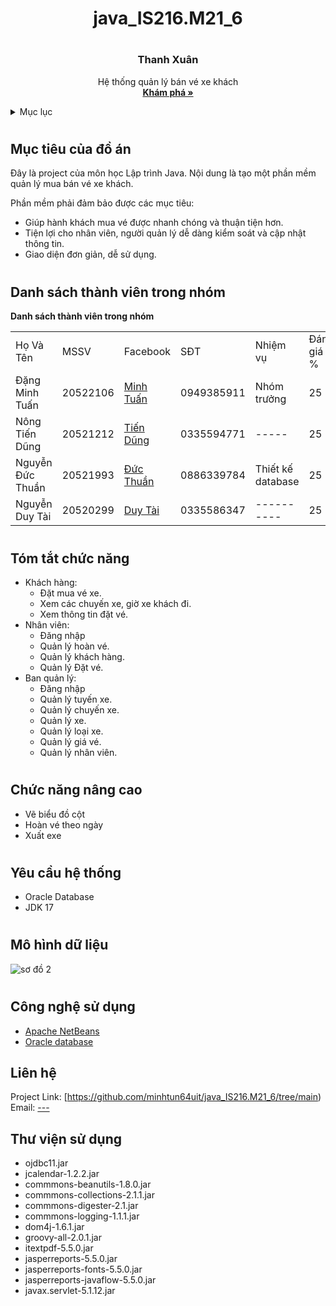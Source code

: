 # <h1 align="center">java_IS216.M21_6<h1>
  <div align="center">
  <a href="">
  </a>

  <h3 align="center">Thanh Xuân</h3>

  <p align="center">
    Hệ thống quản lý bán vé xe khách
    <br />
    <a href="https://github.com/minhtun64uit/java_IS216.M21_6/tree/main"><strong>Khám phá »</strong></a>
    <br />
  </p>
    
    
    
</div>
  <!-- TABLE OF CONTENTS -->
<details>
  <summary>Mục lục</summary>
  <ol>
    <li><a href="#muctieu">Mục tiêu đồ án</a></li>
    <li><a href="#dsthanhvien">Danh sách thành viên</a></li>
    <li><a href="#chucnang">Các chức năng</a></li>
    <li><a href="#chucnangnangcao">Chức năng nâng cao</a></li>
    <li><a href="#yeucau">Yêu cầu hệ thống</a></li>
    <li><a href="#mohinh">Mô hình</a></li>
    <li><a href="#congnghe">Công nghệ sử dụng</a></li>
    <li><a href="#lienhe">Liên hệ</a></li>
    <li><a href="#thuvien">Thư viện sử dụng</a></li>
    <li><a href="#thamkhao">Tài liệu tham khảo</a></li>
  </ol>
</details>
  
  
  <!-- ABOUT THE PROJECT -->
# <h2 id="muctieu">Mục tiêu của đồ án</h2>
Đây là project của môn học Lập trình Java. Nội dung là tạo một phần mềm quản lý mua bán vé xe khách.

Phần mềm phải đảm bảo được các mục tiêu:
- Giúp hành khách mua vé được nhanh chóng và thuận tiện hơn.
- Tiện lợi cho nhân viên, người quản lý dễ dàng kiểm soát và cập nhật thông tin.
- Giao diện đơn giản, dễ sử dụng.
# <h2 id="dsthanhvien">Danh sách thành viên trong nhóm</h2>
<table>
<tr>
  <b>Danh sách thành viên trong nhóm</b>

</tr>
<tr>
  <td>Họ Và Tên</td>
  <td>MSSV</td>
  <td>Facebook</td>
  <td>SĐT</td>
  <td>Nhiệm vụ</td>
  <td>Đánh giá %<td>
</tr>
<tr>
  <td>Đặng Minh Tuấn</td>
  <td>20522106</td>
  <td><a href="https://www.facebook.com/minhtuan644">Minh Tuấn</a></td>
  <td>0949385911</td>
  <td>Nhóm trưởng</td>
  <td>25</td>
</tr>
  <tr>
  <td>Nông Tiến Dũng</td>
  <td>20521212</td>
  <td><a href="https://www.facebook.com/nongtiendung.2309/">Tiến Dũng</a></td>
  <td>0335594771</td>
  <td>-----</td>
  <td>25</td>
</tr>
  <tr>
  <td>Nguyễn Đức Thuần</td>
  <td>20521993</td>
  <td><a href="https://www.facebook.com/profile.php?id=100014732828317">Đức Thuần</a></td>
  <td>0886339784</td>
  <td>Thiết kế database</td>
   <td>25</td>
</tr>
  <tr>
  <td>Nguyễn Duy Tài</td>
  <td>20520299</td>
  <td><a href="https://www.facebook.com/duytai800">Duy Tài</a></td>
  <td>0335586347</td>
  <td>----------</td>
  <td>25</td>
</tr>
</table>
<!-- #Hệ Thống Quản Lý Mua Bán Vé Xe Khách
<p>Nhiều năm gần đây xe khách đã dần trở thành phương tiện được nhiều người lựa chọn vì chi phí thấp, di chuyển nhanh chóng mà vẫn đảm bảo sự an toàn. Tuy nhiên, cách mua và bán vé xe khách truyền thống đã không đáp ứng được mong muốn của cả các khách hàng và hãng xe, như còn nhiều cảnh chen lấn để mua vé, hay các công ty vận tải gặp khó khăn trong việc quản lý và tổ chức bán vé xe. Muốn đáp ứng nhu cầu thị trường, ta cần quản lý một lượng lớn thông tin như số vé xe khách bán ra mỗi ngày, thông tin chuyến xe, thông tin khách hàng, thống kê doanh thu, … Tất cả đều là những nghiệp vụ lớn, nếu thực hiện thủ công mà không có sự hỗ trợ của công nghệ ứng dụng sẽ dễ gặp phải những vấn đề như nhầm lẫn thông tin, mất mát dữ liệu, thao tác xử lý chậm, tốn kém mà không hiệu quả. </p>
<p> Ngày nay khi mà công nghệ thông tin phát triển mạnh, mạng Internet về tận từng hộ gia đình, người dân thường xuyên tiếp xúc với máy tính và Internet thì hệ thống ra đời là rất phù hợp với tình hình thực tiễn. Nhu cầu đi đi xe khách ngày càng tăng đi kèm với các thao tác giao dịch mua bán trên các hệ thống cần phải đảm bảo tốc độ nhanh chóng, đáp ứng đầy đủ nhu cầu sử dụng dịch vụ khách hàng. Chính vì lẽ đó, đồ án lần này của nhóm chúng tôi hướng đến việc phân tích, thiết kế và triển khai hệ thống mua bán vé xe khách, với những tính năng đa dạng và giao diện dễ dàng sử dụng đối với tất cả mọi người.</p> -->

# <h2 id="chucnang">Tóm tắt chức năng</h2>
- Khách hàng:<br/>
  + Đặt mua vé xe.
  + Xem các chuyến xe, giờ xe khách đi.
  + Xem thông tin đặt vé.
- Nhân viên:<br/>
  + Đăng nhập
  + Quản lý hoàn vé.
  + Quản lý khách hàng.
  + Quản lý Đặt vé.
- Ban quản lý:<br/>
  + Đăng nhập
  + Quản lý tuyến xe.
  + Quản lý chuyến xe.
  + Quản lý xe.
  + Quản lý loại xe.
  + Quản lý giá vé.
  + Quản lý nhân viên.
  
# <h2 id="chucnangnangcao">Chức năng nâng cao
- Vẽ biểu đồ cột
- Hoàn vé theo ngày
- Xuất exe
  
# <h2 id="yeucau">Yêu cầu hệ thống
- Oracle Database
- JDK 17
  
# <h2 id="mohinh">Mô hình dữ liệu
![sơ đồ 2](https://user-images.githubusercontent.com/87002579/174849576-32886079-ca1e-4a24-848f-0babb573accb.png)


# <h2 id="congnghe">Công nghệ sử dụng
- <a href="https://netbeans.apache.org/">Apache NetBeans</a>
- <a href="https://www.oracle.com/index.html">Oracle database</a>
<!-- 

<details>
  <summary>Công nghệ sử dụng</summary>
  <ol>
    <li><a href="https://netbeans.apache.org/">Apache NetBeans</a></li>
    <li><a href="https://www.oracle.com/index.html">Oracle database</a></li>
  </ol>
</details> -->
## <h2 id="lienhe">Liên hệ</h2>


Project Link: [https://github.com/minhtun64uit/java_IS216.M21_6/tree/main) </br>
Email: [---](-----)
## <h2 id="thuvien">Thư viện sử dụng</h2>
- ojdbc11.jar
- jcalendar-1.2.2.jar
- commmons-beanutils-1.8.0.jar
- commmons-collections-2.1.1.jar
- commmons-digester-2.1.jar
- commmons-logging-1.1.1.jar
- dom4j-1.6.1.jar
- groovy-all-2.0.1.jar
- itextpdf-5.5.0.jar
- jasperreports-5.5.0.jar
- jasperreports-fonts-5.5.0.jar
- jasperreports-javaflow-5.5.0.jar
- javax.servlet-5.1.12.jar
